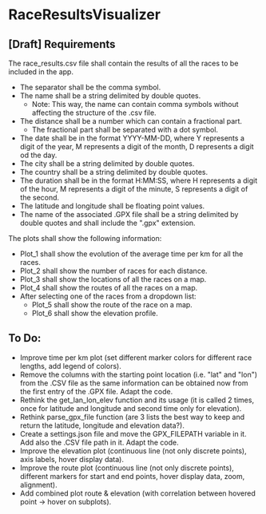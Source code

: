 # RaceResultsVisualizer

## [Draft] Requirements
The race_results.csv file shall contain the results of all the races to be included in the app.
* The separator shall be the comma symbol.
* The name shall be a string delimited by double quotes.
  * Note: This way, the name can contain comma symbols without affecting the structure of the .csv file.
* The distance shall be a number which can contain a fractional part.
  * The fractional part shall be separated with a dot symbol.
* The date shall be in the format YYYY-MM-DD, where Y represents a digit of the year, M represents a digit of the month, D represents a digit od  the day.
* The city shall be a string delimited by double quotes.
* The country shall be a string delimited by double quotes.
* The duration shall be in the format H:MM:SS, where H represents a digit of the hour, M represents a digit of the minute, S represents a digit of the second.
* The latitude and longitude shall be floating point values.
* The name of the associated .GPX file shall be a string delimited by double quotes and shall include the ".gpx" extension.

The plots shall show the following information:
* Plot_1 shall show the evolution of the average time per km for all the races.
* Plot_2 shall show the number of races for each distance.
* Plot_3 shall show the locations of all the races on a map.
* Plot_4 shall show the routes of all the races on a map.
* After selecting one of the races from a dropdown list:
  * Plot_5 shall show the route of the race on a map.
  * Plot_6 shall show the elevation profile.

## To Do:
* Improve time per km plot (set different marker colors for different race lengths, add legend of colors).
* Remove the columns with the starting point location (i.e. "lat" and "lon") from the .CSV file as the same information can be obtained now from the first entry of the .GPX file. Adapt the code.
* Rethink the get_lan_lon_elev function and its usage (it is called 2 times, once for latitude and longitude and second time only for elevation).
* Rethink parse_gpx_file function (are 3 lists the best way to keep and return the latitude, longitude and elevation data?).
* Create a settings.json file and move the GPX_FILEPATH variable in it. Add also the .CSV file path in it. Adapt the code.
* Improve the elevation plot (continuous line (not only discrete points), axis labels, hover display data).
* Improve the route plot (continuous line (not only discrete points), different markers for start and end points, hover display data, zoom, alignment).
* Add combined plot route & elevation (with correlation between hovered point -> hover on subplots).
